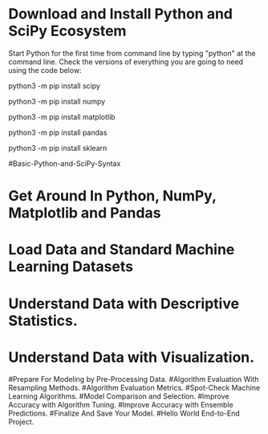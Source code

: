 # Download and Install Python and SciPy Ecosystem
Start Python for the first time from command line by typing "python" at the command line.  Check the versions of everything you are going to need using the code below:

python3 -m pip install scipy

python3 -m pip install numpy

python3 -m pip install matplotlib

python3 -m pip install pandas

python3 -m pip install sklearn

#Basic-Python-and-SciPy-Syntax 
# Get Around In Python, NumPy, Matplotlib and Pandas
# Load Data and Standard Machine Learning Datasets
# Understand Data with Descriptive Statistics.
# Understand Data with Visualization.
#Prepare For Modeling by Pre-Processing Data.
#Algorithm Evaluation With Resampling Methods.
#Algorithm Evaluation Metrics.
#Spot-Check Machine Learning Algorithms.
#Model Comparison and Selection.
#Improve Accuracy with Algorithm Tuning.
#Improve Accuracy with Ensemble Predictions.
#Finalize And Save Your Model.
#Hello World End-to-End Project.

